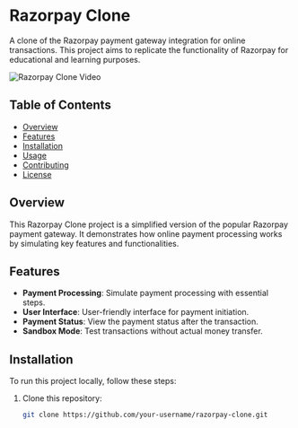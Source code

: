 # Razorpay Clone

A clone of the Razorpay payment gateway integration for online transactions. This project aims to replicate the functionality of Razorpay for educational and learning purposes.

![Razorpay Clone Video ]([https://github.com/swetamishra123/razorpayClone/blob/master/Razorpay%20-%20Google%20Chrome%202023-09-30%2023-30-20.mp4](https://www.veed.io/view/0bd4c067-d90c-4d02-a9c7-2a70068bd8b1?panel=share)) 

## Table of Contents
- [Overview](#overview)
- [Features](#features)
- [Installation](#installation)
- [Usage](#usage)
- [Contributing](#contributing)
- [License](#license)

## Overview

This Razorpay Clone project is a simplified version of the popular Razorpay payment gateway. It demonstrates how online payment processing works by simulating key features and functionalities.

## Features

- **Payment Processing**: Simulate payment processing with essential steps.
- **User Interface**: User-friendly interface for payment initiation.
- **Payment Status**: View the payment status after the transaction.
- **Sandbox Mode**: Test transactions without actual money transfer.

## Installation

To run this project locally, follow these steps:

1. Clone this repository:

   ```bash
   git clone https://github.com/your-username/razorpay-clone.git
